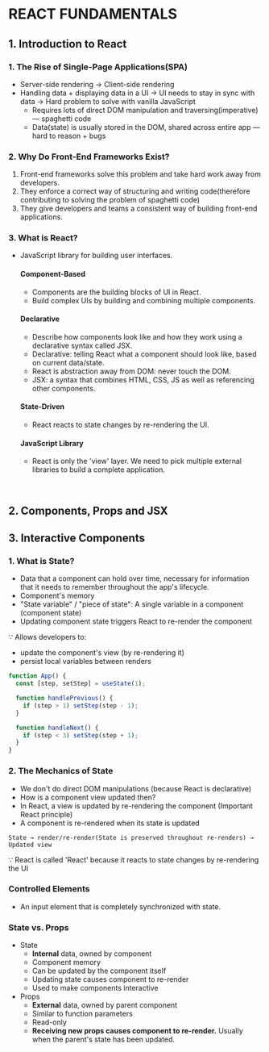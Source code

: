 # REACT FUNDAMENTALS

## 1. Introduction to React

### 1. The Rise of Single-Page Applications(SPA)

- Server-side rendering → Client-side rendering
- Handling data + displaying data in a UI → UI needs to stay in sync with data → Hard problem to solve with vanilla JavaScript
  - Requires lots of direct DOM manipulation and traversing(imperative) — spaghetti code
  - Data(state) is usually stored in the DOM, shared across entire app — hard to reason + bugs

### 2. Why Do Front-End Frameworks Exist?

1. Front-end frameworks solve this problem and take hard work away from developers.
2. They enforce a correct way of structuring and writing code(therefore contributing to solving the problem of spaghetti code)
3. They give developers and teams a consistent way of building front-end applications.

### 3. What is React?

- JavaScript library for building user interfaces.

  #### Component-Based

  - Components are the building blocks of UI in React.
  - Build complex UIs by building and combining multiple components.

  #### Declarative

  - Describe how components look like and how they work using a declarative syntax called JSX.
  - Declarative: telling React what a component should look like, based on current data/state.
  - React is abstraction away from DOM: never touch the DOM.
  - JSX: a syntax that combines HTML, CSS, JS as well as referencing other components.

  #### State-Driven

  - React reacts to state changes by re-rendering the UI.

  #### JavaScript Library

  - React is only the 'view' layer. We need to pick multiple external libraries to build a complete application.

<br />

## 2. Components, Props and JSX

## 3. Interactive Components

### 1. What is State?

- Data that a component can hold over time, necessary for information that it needs to remember throughout the app's lifecycle.
- Component's memory
- "State variable" / "piece of state": A single variable in a component (component state)
- Updating component state triggers React to re-render the component

∵ Allows developers to:

- update the component's view (by re-rendering it)
- persist local variables between renders

```javascript
function App() {
  const [step, setStep] = useState(1);

  function handlePrevious() {
    if (step > 1) setStep(step - 1);
  }

  function handleNext() {
    if (step < 3) setStep(step + 1);
  }
}
```

### 2. The Mechanics of State

- We don't do direct DOM manipulations
  (because React is declarative)
- How is a component view updated then?
- In React, a view is updated by re-rendering the component
  (Important React principle)
- A component is re-rendered when its state is updated

```
State → render/re-render(State is preserved throughout re-renders) → Updated view
```

∵ React is called 'React' because it reacts to state changes by re-rendering the UI

### Controlled Elements

- An input element that is completely synchronized with state.

### State vs. Props

- State
  - **Internal** data, owned by component
  - Component memory
  - Can be updated by the component itself
  - Updating state causes component to re-render
  - Used to make components interactive
- Props
  - **External** data, owned by parent component
  - Similar to function parameters
  - Read-only
  - **Receiving new props causes component to re-render.** Usually when the parent's state has been updated.
